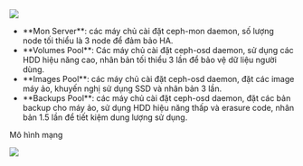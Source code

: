 <img src=http://i.imgur.com/lKpJRm8.png>

<ul>
<li>**Mon Server**:   các máy chủ cài đặt ceph-mon daemon, số lượng node tối thiểu là 3 node để đảm bảo HA.
<li>**Volumes Pool**: Các máy chủ cài đặt ceph-osd daemon, sử dụng các HDD hiệu năng cao, nhân bản tối thiểu 3 lần để bảo vệ dữ liệu người dùng.
<li>**Images Pool**: các máy chủ cài đặt ceph-osd daemon, đặt các image máy ảo, khuyến nghị sử dụng SSD và nhân bản 3 lần.
<li>**Backups Pool**: các máy chủ cài đặt ceph-osd daemon, đặt các bản backup cho máy ảo, sử dụng HDD hiệu năng thấp và erasure code, nhân bản 1.5 lần để tiết kiệm dung lượng sử dụng.
</ul>

Mô hình mạng

<img src=http://i.imgur.com/8peefH6.png>

